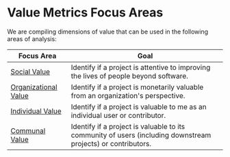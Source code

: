 # Value Metrics Focus Areas

We are compiling dimensions of value that can be used in the following areas of analysis:

Focus Area | Goal
--- | ---
[Social Value](./social-value/) | Identify if a project is attentive to improving the lives of people beyond software.
[Organizational Value](./organizational-value/) | Identify if a project is monetarily valuable from an organization's perspective.
[Individual Value](./individual-value/) | Identify if a project is valuable to me as an individual user or contributor.
[Communal Value](./communal-value/) | Identify if a project is valuable to its community of users (including downstream projects) or contributors.
